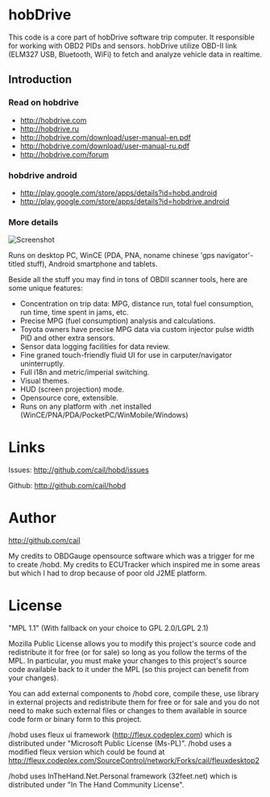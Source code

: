 # hobDrive

  This code is a core part of hobDrive software trip computer.
  It responsible for working with OBD2 PIDs and sensors.
  hobDrive utilize OBD-II link (ELM327 USB, Bluetooth, WiFi) to fetch and analyze vehicle data in realtime.

## Introduction

###  Read on hobdrive
  
  *  http://hobdrive.com
  *  http://hobdrive.ru
  *  http://hobdrive.com/download/user-manual-en.pdf
  *  http://hobdrive.com/download/user-manual-ru.pdf
  *  http://hobdrive.com/forum
    
### hobdrive android

  *  http://play.google.com/store/apps/details?id=hobd.android
  *  http://play.google.com/store/apps/details?id=hobdrive.android

### More details

  ![Screenshot](https://github.com/downloads/cail/hobd/s2_e.png)

  Runs on desktop PC, WinCE (PDA, PNA, noname chinese 'gps navigator'-titled stuff), Android smartphone and tablets.

  Beside all the stuff you may find in tons of OBDII scanner tools, here are some unique features:

  - Concentration on trip data: MPG, distance run, total fuel consumption, run time, time spent in jams, etc.
  - Precise MPG (fuel consumption) analysis and calculations.
  - Toyota owners have precise MPG data via custom injector pulse width PID and other extra sensors.
  - Sensor data logging facilities for data review.
  - Fine graned touch-friendly fluid UI for use in carputer/navigator uninterruptly.
  - Full i18n and metric/imperial switching.
  - Visual themes.
  - HUD (screen projection) mode.
  - Opensource core, extensible.
  - Runs on any platform with .net installed (WinCE/PNA/PDA/PocketPC/WinMobile/Windows)

 Links
==============

  Issues: http://github.com/cail/hobd/issues

  Github: http://github.com/cail/hobd

 Author
==============
  http://github.com/cail

  My credits to OBDGauge opensource software which was a trigger for me
  to create /hobd. My credits to ECUTracker which inspired me in some areas
  but which I had to drop because of poor old J2ME platform.

 License
==============
  "MPL 1.1" (With fallback on your choice to GPL 2.0/LGPL 2.1)

  Mozilla Public License allows you to modify this project's source code
  and redistribute it for free (or for sale) so long as you follow the terms
  of the MPL. In particular, you must make your changes to this project's
  source code available back to it under the MPL (so this project can benefit
  from your changes).

  You can add external components to /hobd core, compile these, use library
  in external projects and redistribute them for free or for sale and you
  do not need to make such external files or changes to them available in
  source code form or binary form to this project.

  /hobd uses fleux ui framework (http://fleux.codeplex.com) which is distributed under
  "Microsoft Public License (Ms-PL)". /hobd uses a modified fleux version which could be found at
  http://fleux.codeplex.com/SourceControl/network/Forks/cail/fleuxdesktop2

  /hobd uses InTheHand.Net.Personal framework (32feet.net) which is distributed under
  "In The Hand Community License".
